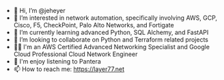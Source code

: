 - 👋 Hi, I’m @jeheyer
- 👀 I’m interested in network automation, specifically involving AWS, GCP, Cisco, F5, CheckPoint, Palo Alto Networks, and Fortigate
- 🌱 I’m currently learning advanced Python, SQL Alchemy, and FastAPI
- 💞️ I’m looking to collaborate on Python and Terraform related projects
- :man_teacher: I'm an AWS Certified Advanced Networking Specialist and Google Cloud Professional Cloud Network Engineer
- :metal: I'm enjoy listening to Pantera
- 📫 How to reach me: https://layer77.net

<!---
jeheyer/jeheyer is a ✨ special ✨ repository because its `README.md` (this file) appears on your GitHub profile.
You can click the Preview link to take a look at your changes.
--->
